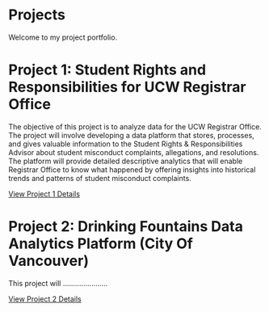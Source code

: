 # Projects
Welcome to my project portfolio.
# Project 1: Student Rights and Responsibilities for UCW Registrar Office
The objective of this project is to analyze data for the UCW Registrar Office. The project will involve developing a data platform that stores, processes, and gives valuable information to the Student Rights & Responsibilities Advisor about student misconduct complaints, allegations, and resolutions. The platform will provide detailed descriptive analytics that will enable Registrar Office to know what happened by offering insights into historical trends and patterns of student misconduct complaints.

[View Project 1 Details](./Project%201/)

# Project 2: Drinking Fountains Data Analytics Platform (City Of Vancouver)
This project will ......................

[View Project 2 Details](./Project%202)

